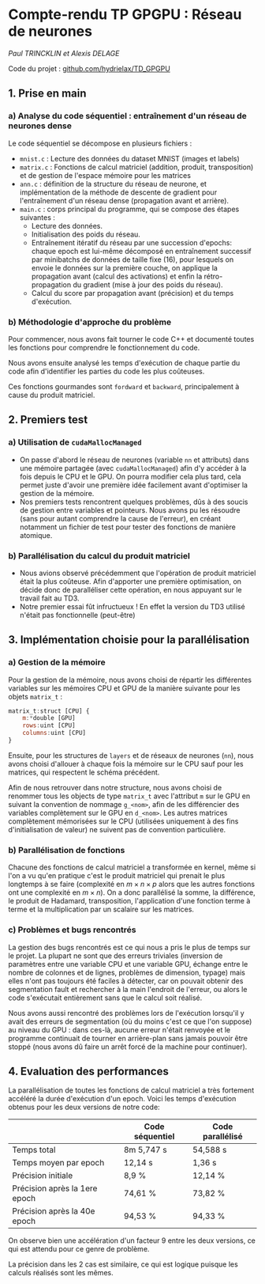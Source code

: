 # Compte-rendu TP GPGPU : Réseau de neurones

*Paul TRINCKLIN et Alexis DELAGE*

Code du projet : [github.com/hydrielax/TD_GPGPU](https://github.com/hydrielax/TD_GPGPU/tree/master/TP1)

## 1. Prise en main

### a) Analyse du code séquentiel : entraînement d'un réseau de neurones dense

Le code séquentiel se décompose en plusieurs fichiers :
- `mnist.c` : Lecture des données du dataset MNIST (images et labels)
- `matrix.c` : Fonctions de calcul matriciel (addition, produit, transposition) et de gestion de l'espace mémoire pour les matrices
- `ann.c` : définition de la structure du réseau de neurone, et implémentation de la méthode de descente de gradient pour l'entraînement d'un réseau dense (propagation avant et arrière).
- `main.c` : corps principal du programme, qui se compose des étapes suivantes :
    - Lecture des données.
    - Initialisation des poids du réseau.
    - Entraînement itératif du réseau par une succession d'epochs: chaque epoch est lui-même décomposé en entraînement successif par minibatchs de données de taille fixe (16), pour lesquels on envoie le données sur la première couche, on applique la propagation avant (calcul des activations) et enfin la rétro-propagation du gradient (mise à jour des poids du réseau).
    - Calcul du score par propagation avant (précision) et du temps d'exécution.
### b) Méthodologie d'approche du problème

Pour commencer, nous avons fait tourner le code C++ et documenté toutes les fonctions pour comprendre le fonctionnement du code.

Nous avons ensuite analysé les temps d'exécution de chaque partie du code afin d'identifier les parties du code les plus coûteuses. 

Ces fonctions gourmandes sont `fordward` et `backward`, principalement à cause du produit matriciel. 

## 2. Premiers test

### a) Utilisation de `cudaMallocManaged`

* On passe d'abord le réseau de neurones (variable `nn` et attributs) dans une mémoire partagée (avec `cudaMallocManaged`) afin d'y accéder à la fois depuis le CPU et le GPU. On pourra modifier cela plus tard, cela permet juste d'avoir une première idée facilement avant d'optimiser la gestion de la mémoire.
* Nos premiers tests rencontrent quelques problèmes, dûs à des soucis de gestion entre variables et pointeurs. Nous avons pu les résoudre (sans pour autant comprendre la cause de l'erreur), en créant notamment un fichier de test pour tester des fonctions de manière atomique.

### b) Parallélisation du calcul du produit matriciel

* Nous avions observé précédemment que l'opération de produit matriciel était la plus coûteuse. Afin d'apporter une première optimisation, on décide donc de paralléliser cette opération, en nous appuyant sur le travail fait au TD3.
* Notre premier essai fût infructueux ! En effet la version du TD3 utilisé n'était pas fonctionnelle (peut-être)

## 3. Implémentation choisie pour la parallélisation

### a) Gestion de la mémoire

Pour la gestion de la mémoire, nous avons choisi de répartir les différentes variables sur les mémoires CPU et GPU de la manière suivante pour les objets `matrix_t` :
```js
matrix_t:struct [CPU] {
    m:*double [GPU]
    rows:uint [CPU]
    columns:uint [CPU]
}
```
Ensuite, pour les structures de `layers` et de réseaux de neurones (`nn`), nous avons choisi d'allouer à chaque fois la mémoire sur le CPU sauf pour les matrices, qui respectent le schéma précédent.

Afin de nous retrouver dans notre structure, nous avons choisi de renommer tous les objects de type `matrix_t` avec l'attribut `m` sur le GPU en suivant la convention de nommage `g_<nom>`, afin de les différencier des variables complètement sur le GPU en `d_<nom>`. Les autres matrices complètement mémorisées sur le CPU (utilisées uniquement à des fins d'initialisation de valeur) ne suivent pas de convention particulière.

### b) Parallélisation de fonctions

Chacune des fonctions de calcul matriciel a transformée en kernel, même si l'on a vu qu'en pratique c'est le produit matriciel qui prenait le plus longtemps à se faire (complexité en $m\times n\times p$ alors que les autres fonctions ont une complexité en $m\times n$). On a donc parallélisé la somme, la différence, le produit de Hadamard, transposition, l'application d'une fonction terme à terme et la multiplication par un scalaire sur les matrices. 

### c) Problèmes et bugs rencontrés

La gestion des bugs rencontrés est ce qui nous a pris le plus de temps sur le projet. La plupart ne sont que des erreurs triviales (inversion de paramètres entre une variable CPU et une variable GPU, échange entre le nombre de colonnes et de lignes, problèmes de dimension, typage) mais elles n'ont pas toujours été faciles à détecter, car on pouvait obtenir des segmentation fault et rechercher à la main l'endroit de l'erreur, ou alors le code s'exécutait entièrement sans que le calcul soit réalisé.  

Nous avons aussi rencontré des problèmes lors de l'exécution lorsqu'il y avait des erreurs de segmentation (où du moins c'est ce que l'on suppose) au niveau du GPU : dans ces-là, aucune erreur n'était renvoyée et le programme continuait de tourner en arrière-plan sans jamais pouvoir être stoppé (nous avons dû faire un arrêt forcé de la machine pour continuer).

## 4. Evaluation des performances

La parallélisation de toutes les fonctions de calcul matriciel a très fortement accéléré la durée d'exécution d'un epoch. Voici les temps d'exécution obtenus pour les deux versions de notre code:

| | Code séquentiel | Code parallélisé |
| -- | -- | -- |
| Temps total | 8m 5,747 s | 54,588 s |
| Temps moyen par epoch | 12,14 s | 1,36 s |
| Précision initiale | 8,9 % | 12,14 % |
| Précision après la 1ere epoch | 74,61 % | 73,82 % |
| Précision après la 40e epoch | 94,53 % | 94,33 % |

On observe bien une accélération d'un facteur 9 entre les deux versions, ce qui est attendu pour ce genre de problème.

La précision dans les 2 cas est similaire, ce qui est logique puisque les calculs réalisés sont les mêmes. 